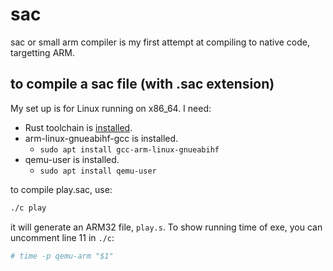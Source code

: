# sac

sac or small arm compiler is my first attempt at compiling to native code, targetting ARM.

## to compile a sac file (with .sac extension)

My set up is for Linux running on x86_64. I need:

- Rust toolchain is [installed](https://www.rust-lang.org/tools/install).
- arm-linux-gnueabihf-gcc is installed.
  - `sudo apt install gcc-arm-linux-gnueabihf`
- qemu-user is installed.
  - `sudo apt install qemu-user`

to compile play.sac, use:

```bash
./c play
```

it will generate an ARM32 file, `play.s`. To show running time of exe, you can uncomment line 11 in `./c`:

```bash
# time -p qemu-arm "$1"
```
